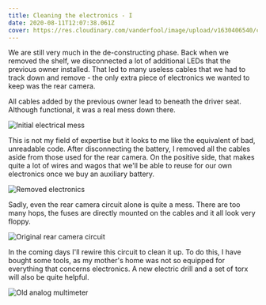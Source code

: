 ```yaml
---
title: Cleaning the electronics - I
date: 2020-08-11T12:07:38.061Z
cover: https://res.cloudinary.com/vanderfool/image/upload/v1630406540/cleaning_electronics_1/resized_IMG_20200808_104747_axdyvo.jpg
---
```


We are still very much in the de-constructing phase.
Back when we removed the shelf, we disconnected a lot of additional LEDs that the previous owner installed.
That led to many useless cables that we had to track down and remove - the only extra piece of electronics we wanted to keep was the rear camera.

All cables added by the previous owner lead to beneath the driver seat.
Although functional, it was a real mess down there.

![Initial electrical mess](https://res.cloudinary.com/vanderfool/image/upload/v1630406554/cleaning_electronics_1/resized_IMG_20200806_165603_ynot7q.jpg "Initial electrical mess")

This is not my field of expertise but it looks to me like the equivalent of bad, unreadable code.
After disconnecting the battery, I removed all the cables aside from those used for the rear camera.
On the positive side, that makes quite a lot of wires and wagos that we'll be able to reuse for our own electronics once we buy an auxiliary battery.

![Removed electronics](https://res.cloudinary.com/vanderfool/image/upload/v1630406567/cleaning_electronics_1/resized_IMG_20200808_105631_rd5du9.jpg "Removed electronics")

Sadly, even the rear camera circuit alone is quite a mess.
There are too many hops, the fuses are directly mounted on the cables and it all look very floppy.

![Original rear camera circuit](https://res.cloudinary.com/vanderfool/image/upload/v1630406577/cleaning_electronics_1/resized_IMG_20200807_201708_eurd3z.jpg "Original rear camera circuit")

In the coming days I'll rewire this circuit to clean it up.
To do this, I have bought some tools, as my mother's home was not so equipped for everything that concerns electronics.
A new electric drill and a set of torx will also be quite helpful.

![Old analog multimeter](https://res.cloudinary.com/vanderfool/image/upload/v1630406583/cleaning_electronics_1/resized_IMG_20200808_131659_x9mgdz.jpg "Old analog multimeter")
